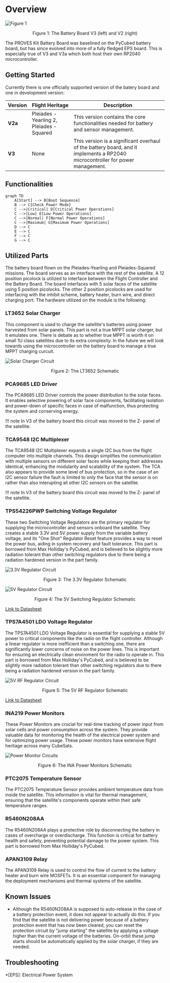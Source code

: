 # Overview
![Figure 1](images/battery_3_and_a.jpg)
<p align="center">Figure 1: The Battery Board V3 (left) and V2 (right)</p>

The PROVES Kit Battery Board was baselined on the PyCubed battery board, but has since evolved into more of a fully fledged EPS board. This is especially true of V3 and V3a which both host their own RP2040 microcontroller.  
## Getting Started
Currently there is one officially supported version of the batery board and one in development version: 

| Version |Flight Heritage| Description |
|---------|---------------|--------------------|
| **V2a** | Pleiades - Yearling 2, Pleiades - Squared | This version contains the core functionalities needed for battery and sensor management. |
| **V3**  | None| This version is a significant overhaul of the battery board, and it implements a RP2040 microcontroller for power management. |
 
## Functionalities

```mermaid
graph TD
    A[Start] --> B[Boot Sequence]
    B --> C{Check Power Mode}
    C -->|Critical| D[Critical Power Operations]
    C -->|Low| E[Low Power Operations]
    C -->|Normal| F[Normal Power Operations]
    C -->|Maximum| G[Maximum Power Operations]
    D --> C
    E --> C
    F --> C
    G --> C
```

## Utilized Parts
The battery board flown on the Pleiades-Yearling and Pleiades-Squared missions. The board serves as an interface with the rest of the satellite. A 12 position picolock is utilized to interface between the Flight Controller and the Battery Board. The board interfaces with 5 solar faces of the satellite using 5 position picolocks. The other 2 position picolocks are used for interfacing with the inhibit scheme, battery heater, burn wire, and direct charging port. The hardware utilized on the module is the following:

### LT3652 Solar Charger 
This component is used to charge the satellite's batteries using power harvested from solar panels. This part is not a true MPPT solar charger, but it emulates one. There is debate as to whether true MPPT is worth it on small 1U class satellites due to its extra complexity. In the future we will look towards using the microcontroller on the battery board to manage a true MPPT charging curcuit. 

![Solar Charger Circuit](images/solar_charge_circuit.png)
<p align="center">Figure 2: The LT3652 Schematic</p>

### PCA9685 LED Driver
The PCA9685 LED Driver controls the power distribution to the solar faces. It enables selective powering of solar face components, facilitating isolation and power-down of specific faces in case of malfunction, thus protecting the system and conserving energy.

!!! note
    In V3 of the battery board this circuit was moved to the Z- panel of the satellite.

### TCA9548 I2C Multiplexer
The TCA9548 I2C Multiplexer expands a single I2C bus from the flight computer into multiple channels. This design simplifies the communication with multiple sensors on different solar faces while keeping their addresses identical, enhancing the modularity and scalability of the system. The TCA also appears to provide some level of bus protection, so in the case of an I2C sensor failure the fault is limited to only the face that the sensor is on rather than also interupting all other I2C sensors on the satellite. 

!!! note
    In V3 of the battery board this circuit was moved to the Z- panel of the satellite.

### TPS54226PWP Switching Voltage Regulator
These two Switching Voltage Regulators are the primary regulator for supplying the microcontroller and sensors onboard the satellite. They creates a stable 3.3V and 5V power supply from the variable battery voltage, and its "One Shot" Regulator Reset feature provides a way to reset the power bus, aiding in system recovery and fault tolerance. This part is borrowed from Max Holliday's PyCubed, and is believed to be slightly more radiation tolerant than other switching regulators due to there being a radiation hardened version in the part family. 

![3.3V Regulator Circuit](images/3v3_reg.png)
<p align="center">Figure 3: The 3.3V Regulator Schematic</p>

![5V Regulator Circuit](images/5V_reg.png)
<p align="center">Figure 4: The 5V Switching Regulator Schematic</p>

[Link to Datasheet](https://www.ti.com/lit/ds/symlink/tps54226.pdf?ts=1721422838875&ref_url=https%253A%252F%252Fwww.google.com%252F)

### TPS7A4501 LDO Voltage Regulator
The TPS7A4501 LDO Voltage Regulator is essential for supplying a stable 5V power to critical components like the radio on the flight controller. Although a linear regulator is more inefficient than a switching one, there are significantly lower concerns of noise on the power lines. This is important for ensuring an electrically clean enviroment for the radio to operate in. This part is borrowed from Max Holliday's PyCubed, and is believed to be slightly more radiation tolerant than other switching regulators due to there being a radiation hardened version in the part family. 

![5V RF Regulator Circuit](images/5V_VRF.png)
<p align="center">Figure 5: The 5V RF Regulator Schematic</p>

[Link to Datasheet](https://www.ti.com/lit/ds/symlink/tps7a45.pdf?HQS=dis-mous-null-mousermode-dsf-pf-null-wwe&ts=1721422924204&ref_url=https%253A%252F%252Fwww.ti.com%252Fgeneral%252Fdocs%252Fsuppproductinfo.tsp%253FdistId%253D26%2526gotoUrl%253Dhttps%253A%252F%252Fwww.ti.com%252Flit%252Fgpn%252Ftps7a45)

### INA219 Power Monitors
These Power Monitors are crucial for real-time tracking of power input from solar cells and power consumption across the system. They provide valuable data for monitoring the health of the electrical power system and for optimizing power usage. These power monitors have extensive flight heritage across many CubeSats. 

![Power Monitor Circuits](images/power_monitors.png)
<p align="center">Figure 6: The INA Power Monitors Schematic</p>

### PTC2075 Temperature Sensor
The PTC2075 Temperature Sensor provides ambient temperature data from inside the satellite. This information is vital for thermal management, ensuring that the satellite's components operate within their safe temperature ranges.

### R5460N208AA
The R5460N208AA plays a protective role by disconnecting the battery in cases of overcharge or overdischarge. This function is critical for battery health and safety, preventing potential damage to the power system. This part is borrowed from Max Holliday's PyCubed. 

### APAN3109 Relay
The APAN3109 Relay is used to control the flow of current to the battery heater and burn wire MOSFETs. It is an essential component for managing the deployment mechanisms and thermal systems of the satellite.


## Known Issues
- Although the R5460N208AA is supposed to auto-release in the case of a battery protection event, it does not appear to actually do this. If you find that the satellite is not delivering power because of a battery protection event that has now been cleared, you can reset the protection circuit by "jump starting" the satellite by applying a voltage higher than the current voltage of the batteries. On-orbit these jump starts should be automatically applied by the solar charger, if they are needed. 

## Troubleshooting


*[EPS]: Electrical Power System